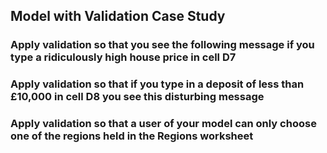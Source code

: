 ## Model with Validation Case Study
### Apply validation so that you see the following message if you type a ridiculously high house price in cell D7
### Apply validation so that if you type in a deposit of less than £10,000 in cell D8 you see this disturbing message
### Apply validation so that a user of your model can only choose one of the regions held in the Regions worksheet
